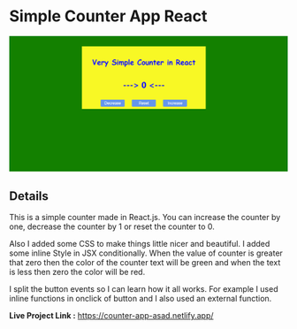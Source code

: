 # Simple Counter App React

![Counter App Screenshot](screenshot-of-app.PNG)

## Details

This is a simple counter made in React.js. You can increase the counter by one, decrease
the counter by 1 or reset the counter to 0.

Also I added some CSS to make things little nicer and beautiful. I added some inline Style
in JSX conditionally. When the value of counter is greater that zero then the color
of the counter text will be green and when the text is less then zero the color will be
red.

I split the button events so I can learn how it all works. For example I used inline
functions in onclick of button and I also used an external function.

**Live Project Link :** https://counter-app-asad.netlify.app/
